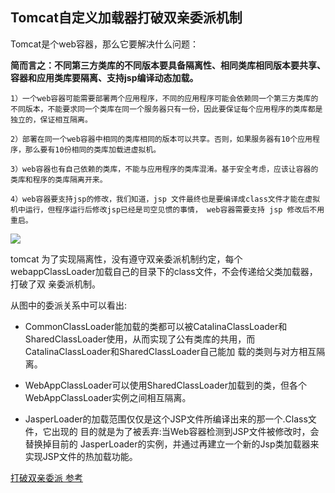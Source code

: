 ## Tomcat自定义加载器打破双亲委派机制

Tomcat是个web容器，那么它要解决什么问题：

**简而言之：不同第三方类库的不同版本要具备隔离性、相同类库相同版本要共享、容器和应用类库要隔离、支持jsp编译动态加载。**

```
1）一个web容器可能需要部署两个应用程序，不同的应用程序可能会依赖同一个第三方类库的不同版本，不能要求同一个类库在同一个服务器只有一份，因此要保证每个应用程序的类库都是独立的，保证相互隔离。

2）部署在同一个web容器中相同的类库相同的版本可以共享。否则，如果服务器有10个应用程序，那么要有10份相同的类库加载进虚拟机。

3）web容器也有自己依赖的类库，不能与应用程序的类库混淆。基于安全考虑，应该让容器的类库和程序的类库隔离开来。

4）web容器要支持jsp的修改，我们知道，jsp 文件最终也是要编译成class文件才能在虚拟机中运行，但程序运行后修改jsp已经是司空见惯的事情， web容器需要支持 jsp 修改后不用重启。

```

![](https://youpaiyun.zongqilive.cn/image/20210114142428.png)

tomcat 为了实现隔离性，没有遵守双亲委派机制约定，每个 webappClassLoader加载自己的目录下的class文件，不会传递给父类加载器，打破了双 亲委派机制。



从图中的委派关系中可以看出: 

- CommonClassLoader能加载的类都可以被CatalinaClassLoader和SharedClassLoader使用，从而实现了公有类库的共用，而CatalinaClassLoader和SharedClassLoader自己能加 载的类则与对方相互隔离。

- WebAppClassLoader可以使用SharedClassLoader加载到的类，但各个 WebAppClassLoader实例之间相互隔离。

- JasperLoader的加载范围仅仅是这个JSP文件所编译出来的那一个.Class文件，它出现的 目的就是为了被丢弃:当Web容器检测到JSP文件被修改时，会替换掉目前的 JasperLoader的实例，并通过再建立一个新的Jsp类加载器来实现JSP文件的热加载功能。



[打破双亲委派 参考](https://mp.weixin.qq.com/s/eaAeS5u_pR31K2BSZTVOxQ)





























































